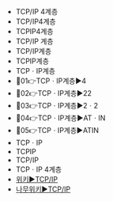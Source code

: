- TCP/IP 4계층
- TCP/IP4계층
- TCPIP4계층
- TCP/IP 계층
- TCP/IP계층
- TCPIP계층
- TCPㆍIP계층
- 📌01👉TCPㆍIP계층▶️4
- 📌02👉TCPㆍIP계층▶️22
- 📌03👉TCPㆍIP계층▶️2ㆍ2
- 📌04👉TCPㆍIP계층▶️ATㆍIN
- 📌05👉TCPㆍIP계층▶️ATIN
- TCPㆍIP
- TCPIP
- TCP/IP
- TCPㆍIP 4계층
- [위키▶️TCP/IP](https://en.wikipedia.org/wiki/Internet_protocol_suite)
- [나무위키▶️TCP/IP](https://namu.wiki/w/TCP/IP)